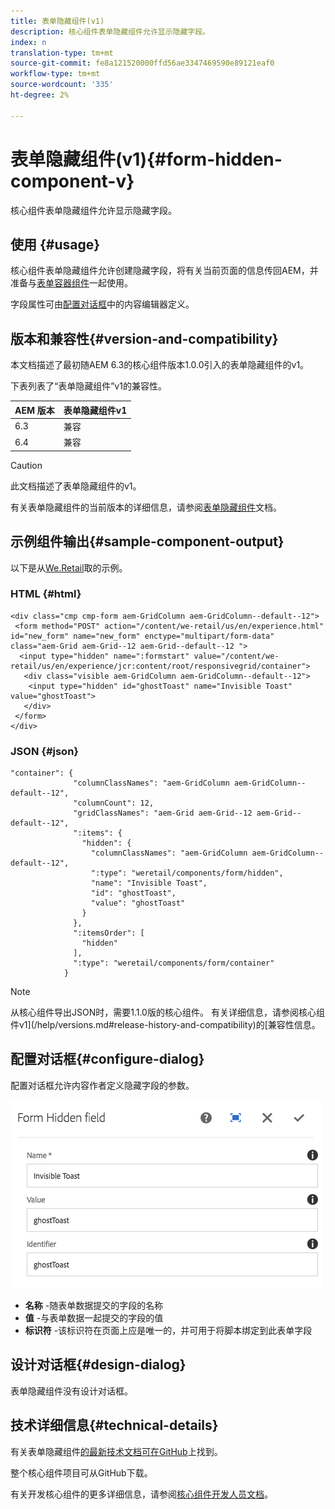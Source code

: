 ```yaml
---
title: 表单隐藏组件(v1)
description: 核心组件表单隐藏组件允许显示隐藏字段。
index: n
translation-type: tm+mt
source-git-commit: fe8a121520000ffd56ae3347469590e89121eaf0
workflow-type: tm+mt
source-wordcount: '335'
ht-degree: 2%

---
```



# 表单隐藏组件(v1){#form-hidden-component-v}

核心组件表单隐藏组件允许显示隐藏字段。

## 使用 {#usage}

核心组件表单隐藏组件允许创建隐藏字段，将有关当前页面的信息传回AEM，并准备与[表单容器组件](form-container-v1.md)一起使用。

字段属性可由[配置对话框](#configure-dialog)中的内容编辑器定义。

## 版本和兼容性{#version-and-compatibility}

本文档描述了最初随AEM 6.3的核心组件版本1.0.0引入的表单隐藏组件的v1。

下表列表了“表单隐藏组件”v1的兼容性。

| AEM 版本 | 表单隐藏组件v1 |
|--- |--- |
| 6.3 | 兼容 |
| 6.4 | 兼容 |

>[!CAUTION]
>
>此文档描述了表单隐藏组件的v1。
>
>有关表单隐藏组件的当前版本的详细信息，请参阅[表单隐藏组件](/help/components/forms/form-hidden.md)文档。

## 示例组件输出{#sample-component-output}

以下是从[We.Retail](https://helpx.adobe.com/experience-manager/6-4/sites/developing/using/we-retail.html)取的示例。

### HTML {#html}

```
<div class="cmp cmp-form aem-GridColumn aem-GridColumn--default--12">
 <form method="POST" action="/content/we-retail/us/en/experience.html" id="new_form" name="new_form" enctype="multipart/form-data" class="aem-Grid aem-Grid--12 aem-Grid--default--12 ">
  <input type="hidden" name=":formstart" value="/content/we-retail/us/en/experience/jcr:content/root/responsivegrid/container">
   <div class="visible aem-GridColumn aem-GridColumn--default--12">
    <input type="hidden" id="ghostToast" name="Invisible Toast" value="ghostToast">
   </div>
 </form>
</div>
```

### JSON {#json}

```
"container": {
              "columnClassNames": "aem-GridColumn aem-GridColumn--default--12",
              "columnCount": 12,
              "gridClassNames": "aem-Grid aem-Grid--12 aem-Grid--default--12",
              ":items": {
                "hidden": {
                  "columnClassNames": "aem-GridColumn aem-GridColumn--default--12",
                  ":type": "weretail/components/form/hidden",
                  "name": "Invisible Toast",
                  "id": "ghostToast",
                  "value": "ghostToast"
                }
              },
              ":itemsOrder": [
                "hidden"
              ],
              ":type": "weretail/components/form/container"
            }
```

>[!NOTE]
>
>从核心组件导出JSON时，需要1.1.0版的核心组件。 有关详细信息，请参阅核心组件v1](/help/versions.md#release-history-and-compatibility)的[兼容性信息。

## 配置对话框{#configure-dialog}

配置对话框允许内容作者定义隐藏字段的参数。

![](/help/assets/chlimage_1-26.png)

* **名称** -随表单数据提交的字段的名称
* **值** -与表单数据一起提交的字段的值
* **标识符** -该标识符在页面上应是唯一的，并可用于将脚本绑定到此表单字段

## 设计对话框{#design-dialog}

表单隐藏组件没有设计对话框。

## 技术详细信息{#technical-details}

有关表单隐藏组件[的最新技术文档可在GitHub](https://github.com/adobe/aem-core-wcm-components/tree/master/content/src/content/jcr_root/apps/core/wcm/components/form/hidden/v1/hidden)上找到。

整个核心组件项目可从GitHub下载。

有关开发核心组件的更多详细信息，请参阅[核心组件开发人员文档](/help/developing/overview.md)。
